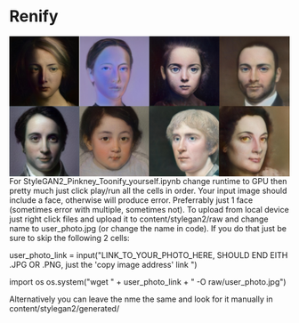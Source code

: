 # Renify

<img align="left" alt="demo1" width="800px" src="https://github.com/GeorgeDavila/Renify/blob/main/results/Renify_demo1.png?raw=true" /> 

<br />


<br />
<br />
<br />
<br />
<br />
<br />
<br />

For StyleGAN2_Pinkney_Toonify_yourself.ipynb change runtime to GPU then pretty much just click play/run all the cells in order. Your input image should include a face, otherwise will produce error. Preferrably just 1 face (sometimes error with multiple, sometimes not). To upload from local device just right click files and upload it to content/stylegan2/raw and change name to user_photo.jpg (or change the name in code). If you do that just be sure to skip the following 2 cells:

user_photo_link = input("LINK_TO_YOUR_PHOTO_HERE, SHOULD END EITH .JPG OR .PNG, just the 'copy image address' link ") 

import os
os.system("wget " + user_photo_link + "  -O raw/user_photo.jpg")


Alternatively you can leave the nme the same and look for it manually in content/stylegan2/generated/ 

